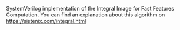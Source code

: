 SystemVerilog implementation of the Integral Image for Fast Features Computation. You can find an explanation about this algorithm on https://sistenix.com/integral.html
